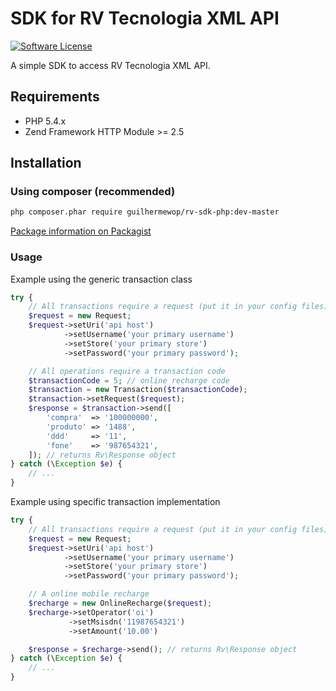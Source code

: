 # SDK for RV Tecnologia XML API

[![Software License](https://img.shields.io/badge/license-MIT-brightgreen.svg?style=flat-square)](LICENSE)

A simple SDK to access RV Tecnologia XML API.

## Requirements

* PHP 5.4.x
* Zend Framework HTTP Module >= 2.5

## Installation
### Using composer (recommended)

```bash
php composer.phar require guilhermewop/rv-sdk-php:dev-master
```

[Package information on Packagist](https://packagist.org/packages/guilhermewop/rv-sdk-php)

### Usage
Example using the generic transaction class

```php
try {
    // All transactions require a request (put it in your config files)
    $request = new Request;
    $request->setUri('api host')
            ->setUsername('your primary username')
            ->setStore('your primary store')
            ->setPassword('your primary password');

    // All operations require a transaction code
    $transactionCode = 5; // online recharge code
    $transaction = new Transaction($transactionCode);
    $transaction->setRequest($request);
    $response = $transaction->send([
        'compra'  => '100000000',
        'produto' => '1488',
        'ddd'     => '11',
        'fone'    => '987654321',
    ]); // returns Rv\Response object
} catch (\Exception $e) {
    // ... 
}
```

Example using specific transaction implementation

```php
try {
    // All transactions require a request (put it in your config files)
    $request = new Request;
    $request->setUri('api host')
            ->setUsername('your primary username')
            ->setStore('your primary store')
            ->setPassword('your primary password');

    // A online mobile recharge
    $recharge = new OnlineRecharge($request);
    $recharge->setOperator('oi')
             ->setMsisdn('11987654321')
             ->setAmount('10.00')

    $response = $recharge->send(); // returns Rv\Response object
} catch (\Exception $e) {
    // ... 
}
```